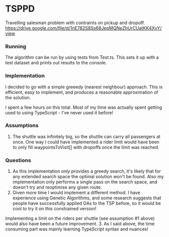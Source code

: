# TSPPD
Travelling salesman problem with contraints on pickup and dropoff.
https://drive.google.com/file/d/1nE782S8Ss68JepMQNeZhUrCUatKK4XvY/view

### Running
The algorithm can be run by using tests from Test.ts. This sets it up with a test dataset and prints out results to the console.

### Implementation
I decided to go with a simple greeedy (nearest neighbour) approach. This is efficient, easy to implement, and produces a reasonable approximation of the solution.

I spent a few hours on this total. Most of my time was actually spent getting used to using TypeScript - I've never used it before!

### Assumptions
1. The shuttle was infinitely big, so the shuttle can carry all passengers at once. One way I could have implemented a rider limit would have been to only fill waypointsToVisit[] with dropoffs once the limit was reached.

### Questions
1. As this implementation only provides a greedy search, it's likely that for any extended search space the optimal solution won't be found. Also my implementation only performs a single pass on the search space, and doesn't try and reoptimise any given route.
2. Given more time I would implement a different method. I have experience using Genetic Algorithms, and some research suggests that people have successfully applied GAs to the TSP before, so it would be cool to try it on this constrained version! 

Implementing a limit on the riders per shuttle (see assumption #1 above) would also have been a future improvement.
3. As I said above, the time consuming part was mainly learning TypeScript syntax and nuances!
